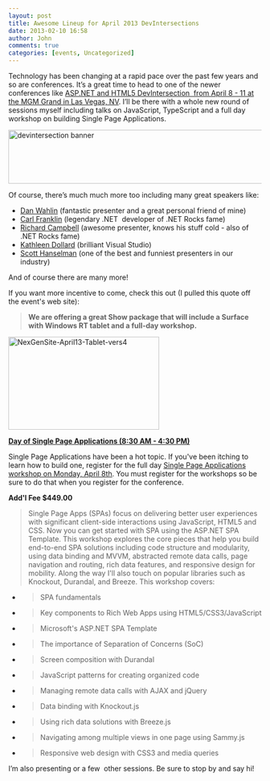 ```yaml
---
layout: post
title: Awesome Lineup for April 2013 DevIntersections
date: 2013-02-10 16:58
author: John
comments: true
categories: [events, Uncategorized]
---
```

Technology has been changing at a rapid pace over the past few years and so are conferences. It’s a great time to head to one of the newer conferences like <a href="http://devintersection.com?papa" target="_blank">ASP.NET and HTML5 DevIntersection  from April 8 - 11 at the MGM Grand in Las Vegas, NV</a>. I’ll be there with a whole new round of sessions myself including talks on JavaScript, TypeScript and a full day workshop on building Single Page Applications.

<a href="http://devintersection.com/?papa" target="_blank" rel="attachment wp-att-14461"><img class="aligncenter size-full wp-image-14461" alt="devintersection banner" src="/wp-content/uploads/2013/02/devintersection-banner.png" width="550" height="107" /></a>

Of course, there’s much much more too including many great speakers like:
<ul>
	<li><a href="https://twitter.com/#!/DanWahlin">Dan Wahlin</a> (fantastic presenter and a great personal friend of mine)</li>
	<li><a href="https://twitter.com/carlfranklin" target="_blank">Carl Franklin</a> (legendary .NET  developer of .NET Rocks fame)</li>
	<li><a href="https://twitter.com/#!/richcampbell">Richard Campbell</a> (awesome presenter, knows his stuff cold - also of .NET Rocks fame)</li>
	<li><a href="https://twitter.com/KathleenDollard" target="_blank">Kathleen Dollard</a> (brilliant Visual Studio)</li>
	<li><a href="https://twitter.com/#!/shanselman">Scott Hanselman</a> (one of the best and funniest presenters in our industry)</li>
</ul>
And of course there are many more!

If you want more incentive to come, check this out (I pulled this quote off the event's web site):
<blockquote><strong>We are offering a great Show package that will include a Surface with Windows RT tablet and a full-day workshop.</strong></blockquote>
<a href="https://www.devintersection.com/shows/april13/register.aspx?s=2&amp;papa" target="_blank" rel="attachment wp-att-14491"><img class="aligncenter size-full wp-image-14491" alt="NexGenSite-April13-Tablet-vers4" src="/wp-content/uploads/2013/02/NexGenSite-April13-Tablet-vers4.png" width="300" height="185" /></a>

<b><a href="https://www.devintersection.com/shows/april13/wsregister.aspx?w=106&amp;papa" target="_blank">Day of Single Page Applications (8:30 AM - 4:30 PM)</a></b>

Single Page Applications have been a hot topic. If you've been itching to learn how to build one, register for the full day <a href="https://www.devintersection.com/shows/april13/wsregister.aspx?w=106" target="_blank">Single Page Applications workshop on Monday, April 8th</a>. You must register for the workshops so be sure to do that when you register for the conference.

<b>Add'l Fee $449.00</b>
<blockquote>Single Page Apps (SPAs) focus on delivering better user experiences with significant client-side interactions using JavaScript, HTML5 and CSS. Now you can get started with SPA using the ASP.NET SPA Template. This workshop explores the core pieces that help you build end-to-end SPA solutions including code structure and modularity, using data binding and MVVM, abstracted remote data calls, page navigation and routing, rich data features, and responsive design for mobility. Along the way I'll also touch on popular libraries such as Knockout, Durandal, and Breeze. This workshop covers:</blockquote>
<ul>
	<li>
<blockquote>SPA fundamentals</blockquote>
</li>
	<li>
<blockquote>Key components to Rich Web Apps using HTML5/CSS3/JavaScript</blockquote>
</li>
	<li>
<blockquote>Microsoft's ASP.NET SPA Template</blockquote>
</li>
	<li>
<blockquote>The importance of Separation of Concerns (SoC)</blockquote>
</li>
	<li>
<blockquote>Screen composition with Durandal</blockquote>
</li>
	<li>
<blockquote>JavaScript patterns for creating organized code</blockquote>
</li>
	<li>
<blockquote>Managing remote data calls with AJAX and jQuery</blockquote>
</li>
	<li>
<blockquote>Data binding with Knockout.js</blockquote>
</li>
	<li>
<blockquote>Using rich data solutions with Breeze.js</blockquote>
</li>
	<li>
<blockquote>Navigating among multiple views in one page using Sammy.js</blockquote>
</li>
	<li>
<blockquote>Responsive web design with CSS3 and media queries</blockquote>
</li>
</ul>
I’m also presenting or a few  other sessions. Be sure to stop by and say hi!
